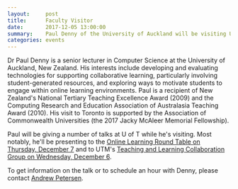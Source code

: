 ```yaml
---
layout:     post
title:      Faculty Visitor
date:       2017-12-05 13:00:00
summary:    Paul Denny of the University of Auckland will be visiting U of T December 4-20.
categories: events
---
```


Dr Paul Denny is a senior lecturer in Computer Science at the University of Auckland, New Zealand.  His interests include developing and evaluating technologies for supporting collaborative learning, particularly involving student-generated resources, and exploring ways to motivate students to engage within online learning environments.  Paul is a recipient of New Zealand's National Tertiary Teaching Excellence Award (2009) and the Computing Research and Education Association of Australasia Teaching Award (2010).  His visit to Toronto is supported by the Association of Commonwealth Universities (the 2017 Jacky McAleer Memorial Fellowship).

Paul will be giving a number of talks at U of T while he's visiting. Most notably, he'll be presenting to the <a href="http://onlinelearning.utoronto.ca/community/">Online Learning Round Table on Thursday, December 7</a> and to UTM's <a href="https://www.utm.utoronto.ca/tlc/upcoming-events-0">Teaching and Learning Collaboration Group on Wednesday, December 6</a>. 

To get information on the talk or to schedule an hour with Denny, please contact <a href="http://www.google.com/recaptcha/mailhide/d?k=01sjrekIlgx4_YtV4ia9VrGw==&amp;c=uGG3x473tkr4Pk3ik9I5cUso2YMW7O_UqilRByYQpio=" onclick="window.open('http://www.google.com/recaptcha/mailhide/d?k\07501sjrekIlgx4_YtV4ia9VrGw\75\75\46c\75uGG3x473tkr4Pk3ik9I5cUso2YMW7O_UqilRByYQpio\075', '', 'toolbar=0,scrollbars=0,location=0,statusbar=0,menubar=0,resizable=0,width=500,height=300'); return false;" title="Reveal this e-mail address">Andrew Petersen</a>.
